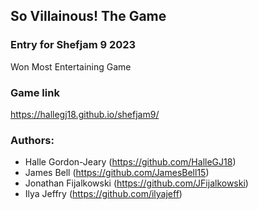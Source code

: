 ## So Villainous! The Game

### Entry for Shefjam 9 2023
Won Most Entertaining Game

### Game link
https://hallegj18.github.io/shefjam9/

### Authors: 
- Halle Gordon-Jeary (https://github.com/HalleGJ18)
- James Bell (https://github.com/JamesBell15)
- Jonathan Fijalkowski (https://github.com/JFijalkowski)
- Ilya Jeffry (https://github.com/ilyajeff)
